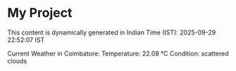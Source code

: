 # My Project

This content is dynamically generated in Indian Time (IST): 2025-09-29 22:52:07 IST


Current Weather in Coimbatore:
Temperature: 22.08 °C
Condition: scattered clouds
